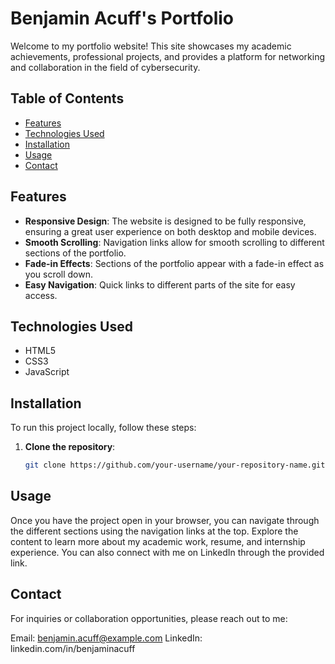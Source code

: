 # Benjamin Acuff's Portfolio

Welcome to my portfolio website! This site showcases my academic achievements, professional projects, and provides a platform for networking and collaboration in the field of cybersecurity.

## Table of Contents

- [Features](#features)
- [Technologies Used](#technologies-used)
- [Installation](#installation)
- [Usage](#usage)
- [Contact](#contact)

## Features

- **Responsive Design**: The website is designed to be fully responsive, ensuring a great user experience on both desktop and mobile devices.
- **Smooth Scrolling**: Navigation links allow for smooth scrolling to different sections of the portfolio.
- **Fade-in Effects**: Sections of the portfolio appear with a fade-in effect as you scroll down.
- **Easy Navigation**: Quick links to different parts of the site for easy access.

## Technologies Used

- HTML5
- CSS3
- JavaScript

## Installation

To run this project locally, follow these steps:

1. **Clone the repository**:
   ```bash
   git clone https://github.com/your-username/your-repository-name.git
   ```
## Usage
Once you have the project open in your browser, you can navigate through the different sections using the navigation links at the top. Explore the content to learn more about my academic work, resume, and internship experience. You can also connect with me on LinkedIn through the provided link.

## Contact
For inquiries or collaboration opportunities, please reach out to me:

Email: benjamin.acuff@example.com
LinkedIn: linkedin.com/in/benjaminacuff
